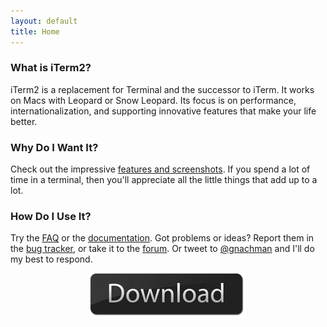 ```yaml
---
layout: default
title: Home
---
```


### What is iTerm2?

iTerm2 is a replacement for Terminal and the successor to iTerm. It works on Macs with Leopard or Snow Leopard. Its focus is on performance, internationalization, and supporting innovative features that make your life better.

### Why Do I Want It?

Check out the impressive [features and screenshots](#/section/features). If you spend a lot of time in a terminal, then you'll appreciate all the little things that add up to a lot.

### How Do I Use It? 

Try the [FAQ](#/section/faq) or the [documentation](#/section/documentation). Got problems or ideas? Report them in the
[bug tracker](http://code.google.com/p/iterm2/issues/entry),
or take it to the [forum](http://groups.google.com/group/iterm2-discuss).
Or tweet to [@gnachman](http://twitter.com/?status=@gnachman) and I'll do my best to respond.

<center>
<a href="http://code.google.com/p/iterm2/downloads/list"><img src="/images/download-button.png" title="Download"></a>
</center>
